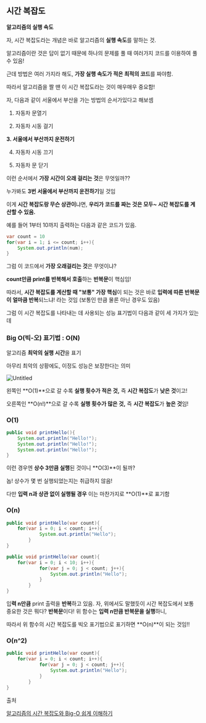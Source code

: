 ## 시간 복잡도

**알고리즘의 실행 속도**

자, 시간 복잡도라는 개념은 바로 알고리즘의 **실행 속도**를 말하는 것.

알고리즘이란 것은 답이 없기 때문에 하나의 문제를 풀 때 여러가지 코드를 이용하여 풀 수 있음!

근데 방법은 여러 가지라 해도, **가장 실행 속도가 적은 최적의 코드**를 짜야함.

따라서 알고리즘을 짤 땐 이 시간 복잡도라는 것이 매우매우 중요함!

자, 다음과 같이 서울에서 부산을 가는 방법의 순서가있다고 해보셈

1. 자동차 문열기

2. 자동차 시동 걸기

**3. 서울에서 부산까지 운전하기**

4. 자동차 시동 끄기

5. 자동차 문 닫기

이런 순서에서 **가장 시간이 오래 걸리는 것**은 무엇일까??

누가봐도 **3번 서울에서 부산까지 운전하기**일 것임

이게 **시간 복잡도랑 무슨 상관이**냐면, **우리가 코드를 짜는 것은 모두~ 시간 복잡도를 계산할 수 있음.**

예를 들어 1부터 10까지 출력하는 다음과 같은 코드가 있음.

```java
var count = 10
for(var i = 1; i <= count; i++){
    System.out.println(num);
}
```

그럼 이 코드에서 **가장 오래걸리는 것**은 무엇이냐?

**count만큼 print를 반복해서 호출**하는 **반복문**이 핵심임!

따라서, **시간 복잡도를 계산할 때 "보통" 가장 핵심**이 되는 것은 바로 **입력에 따른 반복문이 얼마큼 반복**되느냐! 라는 것임 (보통인 만큼 물론 아닌 경우도 있음)

그럼 이 시간 복잡도를 나타내는 데 사용되는 성능 표기법이 다음과 같이 세 가지가 있는데

### **Big O(빅-오) 표기법 : O(N)**

알고리즘 **최악의 실행 시간**을 표기

아무리 최악의 상황에도, 이정도 성능은 보장한다는 의미

![Untitled](https://s3-us-west-2.amazonaws.com/secure.notion-static.com/29f5699f-aba6-401a-b466-ce63530df99f/Untitled.png)

왼쪽인 **O(1)**으로 갈 수록 **실행 횟수가 적은 것,** 즉 **시간 복잡도**가 **낮은 것**이고!

오른쪽인 **O(n!)**으로 갈 수록 **실행 횟수가 많은 것,** 즉 **시간 복잡도**가 **높은 것**임!

### ****O(1)****

```java
public void printHello(){
    System.out.println("Hello!");
    System.out.println("Hello!");
    System.out.println("Hello!");
}
```

이런 경우엔 **상수 3만큼 실행**된 것이니 **O(3)**이 될까?

놉! 상수가 몇 번 실행되었는지는 취급하지 않음!

다만 **입력 n과 상관 없이 실행될 경우** 이는 마찬가지로 **O(1)**로 표기함

### ****O(n)****

```java
public void printHello(var count){
	for(var i = 0; i < count; i++){
			System.out.println("Hello");
		}
}

public void printHello(var count){
	for(var i = 0; i < 10; i++){
			for(var j = 0; j < count; j++){
				System.out.println("Hello");
			}
		}
}
```

입**력 n만큼** print 출력을 **반복**하고 있음. 자, 위에서도 말했듯이 시간 복잡도에서 보통 중요한 것은 뭐다? **반복문**이다! 위 함수는 **입력 n만큼 반복문을 실행**하니,

따라서 위 함수의 시간 복잡도를 빅오 표기법으로 표기하면 **O(n)**이 되는 것임!!

### ****O(n^2)****

```java
public void printHello(var count){
	for(var i = 0; i < count; i++){
			for(var j = 0; j < count; j++){
				System.out.println("Hello");
			}
		}
}
```

출처

[알고리즘의 시간 복잡도와 Big-O 쉽게 이해하기](https://blog.chulgil.me/algorithm/)